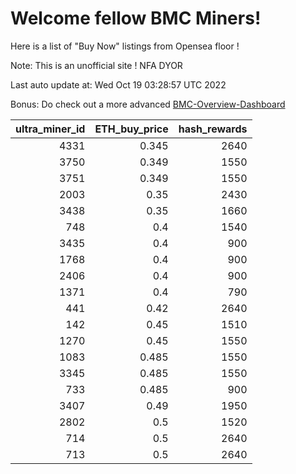 # Welcome fellow BMC Miners!
Here is a list of "Buy Now" listings from Opensea floor !

Note: This is an unofficial site ! NFA DYOR

Last auto update at: Wed Oct 19 03:28:57 UTC 2022

Bonus: Do check out a more advanced [BMC-Overview-Dashboard](https://dune.com/defifunk/BMC-Overview-Dashboard)


|   ultra_miner_id |   ETH_buy_price |   hash_rewards |
|-----------------:|----------------:|---------------:|
|             4331 |           0.345 |           2640 |
|             3750 |           0.349 |           1550 |
|             3751 |           0.349 |           1550 |
|             2003 |           0.35  |           2430 |
|             3438 |           0.35  |           1660 |
|              748 |           0.4   |           1540 |
|             3435 |           0.4   |            900 |
|             1768 |           0.4   |            900 |
|             2406 |           0.4   |            900 |
|             1371 |           0.4   |            790 |
|              441 |           0.42  |           2640 |
|              142 |           0.45  |           1510 |
|             1270 |           0.45  |           1550 |
|             1083 |           0.485 |           1550 |
|             3345 |           0.485 |           1550 |
|              733 |           0.485 |            900 |
|             3407 |           0.49  |           1950 |
|             2802 |           0.5   |           1520 |
|              714 |           0.5   |           2640 |
|              713 |           0.5   |           2640 |